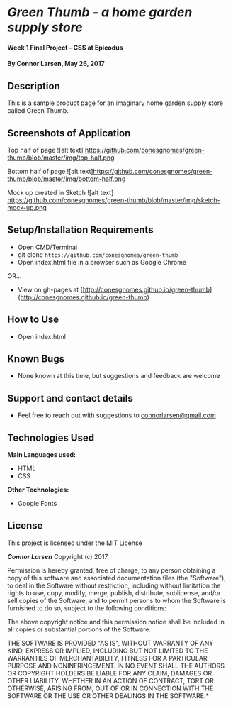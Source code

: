 # _Green Thumb - a home garden supply store_

#### Week 1 Final Project - CSS at Epicodus

#### By **Connor Larsen, May 26, 2017**

## Description

 This is a sample product page for an imaginary home garden supply store called Green Thumb.

## Screenshots of Application

Top half of page
![alt text] https://github.com/conesgnomes/green-thumb/blob/master/img/top-half.png

Bottom half of page
![alt text]https://github.com/conesgnomes/green-thumb/blob/master/img/bottom-half.png

Mock up created in Sketch
![alt text] https://github.com/conesgnomes/green-thumb/blob/master/img/sketch-mock-up.png

## Setup/Installation Requirements

* Open CMD/Terminal
* git clone `https://github.com/conesgnomes/green-thumb`
* Open index.html file in a browser such as Google Chrome

OR...

* View on gh-pages at [http://conesgnomes.github.io/green-thumb](http://conesgnomes.github.io/green-thumb)

## How to Use

* Open index.html

## Known Bugs

* None known at this time, but suggestions and feedback are welcome

## Support and contact details

* Feel free to reach out with suggestions to connorlarsen@gmail.com

## Technologies Used

**Main Languages used:**

* HTML
* CSS

**Other Technologies:**

* Google Fonts

## License

This project is licensed under the MIT License

**_Connor Larsen_** Copyright (c) 2017

Permission is hereby granted, free of charge, to any person obtaining a copy of this software and associated documentation files (the "Software"), to deal in the Software without restriction, including without limitation the rights to use, copy, modify, merge, publish, distribute, sublicense, and/or sell copies of the Software, and to permit persons to whom the Software is furnished to do so, subject to the following conditions:

The above copyright notice and this permission notice shall be included in all copies or substantial portions of the Software.

THE SOFTWARE IS PROVIDED "AS IS", WITHOUT WARRANTY OF ANY KIND, EXPRESS OR IMPLIED, INCLUDING BUT NOT LIMITED TO THE WARRANTIES OF MERCHANTABILITY, FITNESS FOR A PARTICULAR PURPOSE AND NONINFRINGEMENT. IN NO EVENT SHALL THE AUTHORS OR COPYRIGHT HOLDERS BE LIABLE FOR ANY CLAIM, DAMAGES OR OTHER LIABILITY, WHETHER IN AN ACTION OF CONTRACT, TORT OR OTHERWISE, ARISING FROM, OUT OF OR IN CONNECTION WITH THE SOFTWARE OR THE USE OR OTHER DEALINGS IN THE SOFTWARE.*
